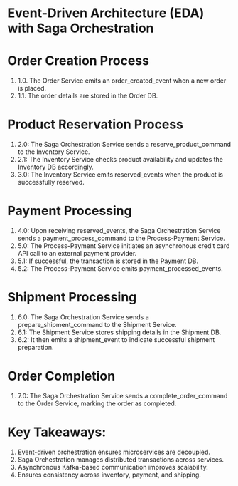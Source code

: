 # Event-Driven Architecture (EDA) with Saga Orchestration

# Order Creation Process

1. 1.0.  The Order Service emits an order_created_event when a new order is placed.
1. 1.1.  The order details are stored in the Order DB.

# Product Reservation Process

1.  2.0: The Saga Orchestration Service sends a reserve_product_command to the Inventory Service.
2.  2.1: The Inventory Service checks product availability and updates the Inventory DB accordingly.
3.  3.0:  The Inventory Service emits reserved_events when the product is successfully reserved.

# Payment Processing

1.  4.0: Upon receiving reserved_events, the Saga Orchestration Service sends a payment_process_command to the Process-Payment Service.
2.  5.0: The Process-Payment Service initiates an asynchronous credit card API call to an external payment provider.
3.  5.1: If successful, the transaction is stored in the Payment DB.
4.  5.2: The Process-Payment Service emits payment_processed_events.

# Shipment Processing

1.  6.0: The Saga Orchestration Service sends a prepare_shipment_command to the Shipment Service.
2.  6.1: The Shipment Service stores shipping details in the Shipment DB.
3.  6.2: It then emits a shipment_event to indicate successful shipment preparation.

# Order Completion

1.  7.0: The Saga Orchestration Service sends a complete_order_command to the Order Service, marking the order as completed.


# Key Takeaways:

1.  Event-driven orchestration ensures microservices are decoupled.
2.  Saga Orchestration manages distributed transactions across services.
3.  Asynchronous Kafka-based communication improves scalability.
4.  Ensures consistency across inventory, payment, and shipping.

